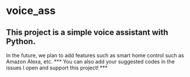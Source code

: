 # voice_ass


## This project is a simple voice assistant with Python.




In the future, we plan to add features such as smart home control such as Amazon Alexa, etc.
*** You can also add your suggested codes in the issues I open and support this project! ***